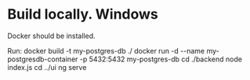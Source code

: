 # Build locally. Windows

Docker should be installed.


 
Run:
docker build -t my-postgres-db ./
docker run -d --name my-postgresdb-container -p 5432:5432 my-postgres-db
cd ./backend
node index.js
cd ../ui
ng serve